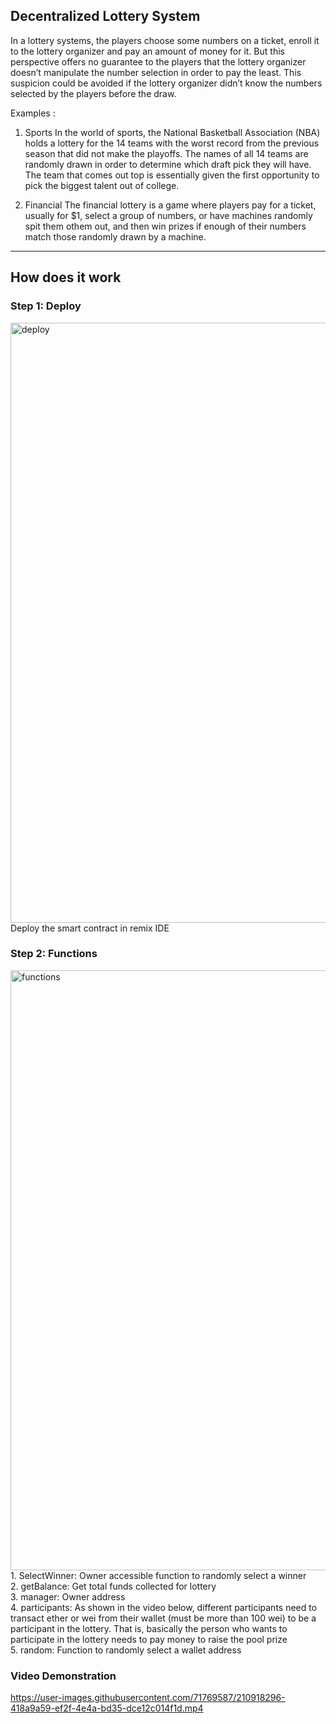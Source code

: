 ## Decentralized Lottery System
 In  a lottery systems, the players choose some numbers on a ticket, enroll it to the lottery organizer and pay an amount of money for it. But this perspective offers no guarantee to the players that the lottery organizer doesn’t manipulate the number selection in order to pay the least. This suspicion could be avoided if the lottery organizer didn’t know the numbers selected by the players before the draw.

Examples :
  1. Sports
      In the world of sports,         the National Basketball Association (NBA) holds a lottery for the 14 teams with the worst record from the previous season that did not make the playoffs. The names of all 14 teams are randomly drawn in order to determine which draft pick they will have. The team that comes out top is essentially given the first opportunity to pick the biggest talent out of college.

 2. Financial
The financial lottery is a game where players pay for a ticket, usually for $1, select a group of numbers, or have machines randomly spit them othem out, and then win prizes if enough of their numbers match those randomly drawn by a machine.

<hr/>

## How does it work

### Step 1: Deploy
<img width="960" alt="deploy" src="https://user-images.githubusercontent.com/71769587/210917866-e5661dd6-fb9c-4b42-ae07-fb879c86777f.png">
Deploy the smart contract in remix IDE

### Step 2: Functions
<img width="960" alt="functions" src="https://user-images.githubusercontent.com/71769587/210917953-4d955619-5275-441c-8b75-6c4b9f1d80de.png">
1. SelectWinner: Owner accessible function to randomly select a winner<br/>
2. getBalance: Get total funds collected for lottery<br/>
3. manager: Owner address<br/>
4. participants: As shown in the video below, different participants need to transact ether or wei from their wallet (must be more than 100 wei) to be a participant in the lottery. That is, basically the person who wants to participate in the lottery needs to pay money to raise the pool prize<br/>
5. random: Function to randomly select a wallet address<br/>

### Video Demonstration


https://user-images.githubusercontent.com/71769587/210918296-418a9a59-ef2f-4e4a-bd35-dce12c014f1d.mp4

